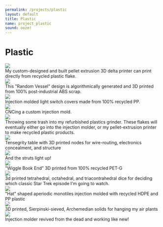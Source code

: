 ```yaml
---
permalink: /projects/plastic
layout: default
title: Plastic
name: project_plastic
sound: ooze!
---
```

# Plastic

<div class="row">
    <div class="column">
        <img src="../assets/images/projects/Plastic/3Dprinting.gif" class="sublistimg">
        <div class="overlay">
            <div class="text_small">My custom-designed and built pellet extrusion 3D delta printer can print directly from recycled plastic flake.</div>
        </div>
    </div>
    <div class="column">
        <img src="../assets/images/projects/Plastic/Planter.jpg" class="sublistimg">
        <div class="overlay">
            <div class="text_small">This "Random Vessel" design is algorithmically generated and 3D printed from 100% post-industrial ABS scrap.</div>
        </div>
    </div>
</div>
<div class="row">
    <div class="column">
        <img src="../assets/images/projects/Plastic/lightswitch.jpg" class="sublistimg">
        <div class="overlay">
            <div class="text_small">Injection molded light switch covers made from 100% recycled PP.</div>
        </div>
    </div>
    <div class="column">
        <img src="../assets/images/projects/Plastic/injectionmolding.gif" class="sublistimg">
        <div class="overlay">
            <div class="text_small">CNCing a custom injection mold.</div>
        </div>
    </div>
    <div class="column">
        <img src="../assets/images/projects/Plastic/plasticsgrinding.gif" class="sublistimg">
        <div class="overlay">
            <div class="text_small">Throwing some trash into my refurbished plastics grinder. These flakes will eventually either go into the injection molder, or my pellet-extrusion printer to make recycled plastic products.</div>
        </div>
    </div>
</div>
<div class="row">
    <div class="column">
        <img src="../assets/images/projects/Plastic/tensegritytable.jpg" class="sublistimg">
        <div class="overlay">
            <div class="text_small">Tensegrity table with 3D printed nodes for wire-routing, electronics concealment, and structure</div>
        </div>
    </div>
    <div class="column">
        <img src="../assets/images/projects/Plastic/tensegritytable_lit.jpg" class="sublistimg">
        <div class="overlay">
            <div class="text_small">And the struts light up! </div>
        </div>
    </div>
    <div class="column">
        <img src="../assets/images/projects/Plastic/BookEnd.jpg" class="sublistimg">
        <div class="overlay">
            <div class="text_small">"Wiggle Book End" 3D printed from 100% recycled PET-G</div>
        </div>
    </div>
</div>
<div class="row">
    <div class="column">
        <img src="../assets/images/projects/Plastic/startrekdice.jpg" class="sublistimg">
        <div class="overlay">
            <div class="text_small">3d printed tetrahedral, octahedral, and triacontrahedral dice for deciding which classic Star Trek episode I'm going to watch.</div>
        </div>
    </div>
    <div class="column">
        <img src="../assets/images/projects/Plastic/einsteintiles.jpg" class="sublistimg">
        <div class="overlay">
            <div class="text_small">"Hat" shaped aperiodic monotiles injection molded with recycled HDPE and PP plastic</div>
        </div>
    </div>
    <div class="column">
        <img src="../assets/images/projects/Plastic/sierpinskiforms.jpg" class="sublistimg">
        <div class="overlay">
            <div class="text_small">3D printed, Sierpinski-sieved, Archemedian solids for hanging my air plants</div>
        </div>
    </div>
</div>
<div class="row">
    <div class="column">
        <img src="../assets/images/projects/Plastic/injectionmolder.jpg" class="sublistimg">
        <div class="overlay">
            <div class="text_small">Injection molder revived from the dead and working like new!</div>
        </div>
    </div>
</div>